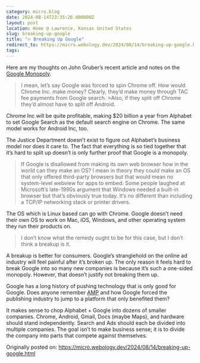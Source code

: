 ```yaml
---
category: micro.blog
date: 2024-08-14T23:35:26.000000Z
layout: post
location: Home @ Lawrence, Kansas United States
slug: breaking-up-google
title: "🔥 Breaking Up Google"
redirect_to: https://micro.webology.dev/2024/08/14/breaking-up-google.html
tags:
---
```


Here are my thoughts on John Gruber’s recent article and notes on the [Google Monopoly](https://daringfireball.net/linked/2024/08/14/us-google-breakup).

> I mean, let’s say Google was forced to spin Chrome off. How would Chrome Inc. make money? Clearly, they’d make money through TAC fee payments from Google search. &gt;Also, if they split off Chrome they’d almost have to split off Android.

Chrome Inc will be quite profitable, making $20 billion a year from Alphabet to set Google Search as the default search engine on Chrome. The same model works for Android Inc, too.

The Justice Department doesn’t exist to figure out Alphabet’s business model nor does it care to. The fact that everything is so tied together that it’s hard to split up doesn’t is only further proof that Google is a monopoly.

> If Google is disallowed from making its own web browser how in the world can they make an OS? I mean in theory they could make an OS that only offered third-party browsers but that would mean no system-level webview for apps to embed. Some people laughed at Microsoft’s late-1990s argument that Windows needed a built-in browser but that’s obviously true today. It’s no different than including a TCP/IP networking stack or printer drivers.

The OS which is Linux based can go with Chrome. Google doesn’t need their own OS to work on Mac, iOS, Windows, and other operating system they run their products on.

> I don’t know what the remedy ought to be for this case, but I don’t think a breakup is it.

A breakup is better for consumers. Google’s stranglehold on the online ad industry will feel painful after it’s broken up. The only reason it feels hard to break Google into so many new companies is because it’s such a one-sided monopoly. However, that doesn’t justify not breaking them up.

Google has a long history of pushing technology that is only good for Google. Does anyone remember [AMP](https://www.theverge.com/23711172/google-amp-accelerated-mobile-pages-search-publishers-lawsuit) and how Google forced the publishing industry to jump to a platform that only benefited them?

It makes sense to chop Alphabet + Google into dozens of smaller companies. Chrome, Android, Gmail, Docs (maybe Maps), and hardware should stand independently. Search and Ads should each be divided into multiple companies. The goal isn’t to make business sense; it is to divide the company into parts that compete against themselves.

Originally posted on: https://micro.webology.dev/2024/08/14/breaking-up-google.html
